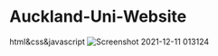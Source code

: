 # Auckland-Uni-Website
html&amp;css&amp;javascript
![Screenshot 2021-12-11 013124](https://user-images.githubusercontent.com/78581470/145574558-cbe26a4a-eef3-4402-aa7e-7c01aaa95281.png)

